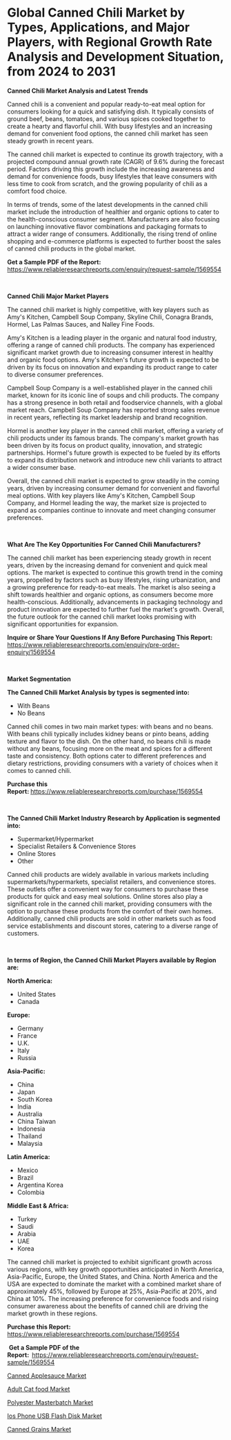 <p><h1>Global Canned Chili Market by Types, Applications, and Major Players, with Regional Growth Rate Analysis and Development Situation, from 2024 to 2031</h1></p><p><strong>Canned Chili Market Analysis and Latest Trends</strong></p>
<p><p>Canned chili is a convenient and popular ready-to-eat meal option for consumers looking for a quick and satisfying dish. It typically consists of ground beef, beans, tomatoes, and various spices cooked together to create a hearty and flavorful chili. With busy lifestyles and an increasing demand for convenient food options, the canned chili market has seen steady growth in recent years.</p><p>The canned chili market is expected to continue its growth trajectory, with a projected compound annual growth rate (CAGR) of 9.6% during the forecast period. Factors driving this growth include the increasing awareness and demand for convenience foods, busy lifestyles that leave consumers with less time to cook from scratch, and the growing popularity of chili as a comfort food choice.</p><p>In terms of trends, some of the latest developments in the canned chili market include the introduction of healthier and organic options to cater to the health-conscious consumer segment. Manufacturers are also focusing on launching innovative flavor combinations and packaging formats to attract a wider range of consumers. Additionally, the rising trend of online shopping and e-commerce platforms is expected to further boost the sales of canned chili products in the global market.</p></p>
<p><strong>Get a Sample PDF of the Report:&nbsp;</strong> <a href="https://www.reliableresearchreports.com/enquiry/request-sample/1569554">https://www.reliableresearchreports.com/enquiry/request-sample/1569554</a></p>
<p>&nbsp;</p>
<p><strong>Canned Chili Major Market Players</strong></p>
<p><p>The canned chili market is highly competitive, with key players such as Amy's Kitchen, Campbell Soup Company, Skyline Chili, Conagra Brands, Hormel, Las Palmas Sauces, and Nalley Fine Foods. </p><p>Amy's Kitchen is a leading player in the organic and natural food industry, offering a range of canned chili products. The company has experienced significant market growth due to increasing consumer interest in healthy and organic food options. Amy's Kitchen's future growth is expected to be driven by its focus on innovation and expanding its product range to cater to diverse consumer preferences.</p><p>Campbell Soup Company is a well-established player in the canned chili market, known for its iconic line of soups and chili products. The company has a strong presence in both retail and foodservice channels, with a global market reach. Campbell Soup Company has reported strong sales revenue in recent years, reflecting its market leadership and brand recognition.</p><p>Hormel is another key player in the canned chili market, offering a variety of chili products under its famous brands. The company's market growth has been driven by its focus on product quality, innovation, and strategic partnerships. Hormel's future growth is expected to be fueled by its efforts to expand its distribution network and introduce new chili variants to attract a wider consumer base.</p><p>Overall, the canned chili market is expected to grow steadily in the coming years, driven by increasing consumer demand for convenient and flavorful meal options. With key players like Amy's Kitchen, Campbell Soup Company, and Hormel leading the way, the market size is projected to expand as companies continue to innovate and meet changing consumer preferences.</p></p>
<p>&nbsp;</p>
<p><strong>What Are The Key Opportunities For Canned Chili Manufacturers?</strong></p>
<p><p>The canned chili market has been experiencing steady growth in recent years, driven by the increasing demand for convenient and quick meal options. The market is expected to continue this growth trend in the coming years, propelled by factors such as busy lifestyles, rising urbanization, and a growing preference for ready-to-eat meals. The market is also seeing a shift towards healthier and organic options, as consumers become more health-conscious. Additionally, advancements in packaging technology and product innovation are expected to further fuel the market's growth. Overall, the future outlook for the canned chili market looks promising with significant opportunities for expansion.</p></p>
<p><strong>Inquire or Share Your Questions If Any Before Purchasing This Report:</strong> <a href="https://www.reliableresearchreports.com/enquiry/pre-order-enquiry/1569554">https://www.reliableresearchreports.com/enquiry/pre-order-enquiry/1569554</a></p>
<p>&nbsp;</p>
<p><strong>Market Segmentation</strong></p>
<p><strong>The Canned Chili Market Analysis by types is segmented into:</strong></p>
<p><ul><li>With Beans</li><li>No Beans</li></ul></p>
<p><p>Canned chili comes in two main market types: with beans and no beans. With beans chili typically includes kidney beans or pinto beans, adding texture and flavor to the dish. On the other hand, no beans chili is made without any beans, focusing more on the meat and spices for a different taste and consistency. Both options cater to different preferences and dietary restrictions, providing consumers with a variety of choices when it comes to canned chili.</p></p>
<p><strong>Purchase this Report:&nbsp;</strong><a href="https://www.reliableresearchreports.com/purchase/1569554">https://www.reliableresearchreports.com/purchase/1569554</a></p>
<p>&nbsp;</p>
<p><strong>The Canned Chili Market Industry Research by Application is segmented into:</strong></p>
<p><ul><li>Supermarket/Hypermarket</li><li>Specialist Retailers & Convenience Stores</li><li>Online Stores</li><li>Other</li></ul></p>
<p><p>Canned chili products are widely available in various markets including supermarkets/hypermarkets, specialist retailers, and convenience stores. These outlets offer a convenient way for consumers to purchase these products for quick and easy meal solutions. Online stores also play a significant role in the canned chili market, providing consumers with the option to purchase these products from the comfort of their own homes. Additionally, canned chili products are sold in other markets such as food service establishments and discount stores, catering to a diverse range of customers.</p></p>
<p>&nbsp;</p>
<p><strong>In terms of Region, the Canned Chili Market Players available by Region are:</strong></p>
<p>
    <p> <strong> North America: </strong>
        <ul>
            <li>United States</li>
            <li>Canada</li>
        </ul>
        </p> 
    <p> <strong> Europe: </strong>
        <ul>
            <li>Germany</li>
            <li>France</li>
            <li>U.K.</li>
            <li>Italy</li>
            <li>Russia</li>
        </ul>
        </p> 
    <p> <strong> Asia-Pacific: </strong>
        <ul>
            <li>China</li>
            <li>Japan</li>
            <li>South Korea</li>
            <li>India</li>
            <li>Australia</li>
            <li>China Taiwan</li>
            <li>Indonesia</li>
            <li>Thailand</li>
            <li>Malaysia</li>
        </ul>
        </p> 
    <p> <strong> Latin America: </strong>
        <ul>
            <li>Mexico</li>
            <li>Brazil</li>
            <li>Argentina Korea</li>
            <li>Colombia</li>
        </ul>
        </p> 
    <p> <strong> Middle East & Africa: </strong>
        <ul>
            <li>Turkey</li>
            <li>Saudi</li>
            <li>Arabia</li>
            <li>UAE</li>
            <li>Korea</li>
        </ul>
    </p>
    </p>
<p><p>The canned chili market is projected to exhibit significant growth across various regions, with key growth opportunities anticipated in North America, Asia-Pacific, Europe, the United States, and China. North America and the USA are expected to dominate the market with a combined market share of approximately 45%, followed by Europe at 25%, Asia-Pacific at 20%, and China at 10%. The increasing preference for convenience foods and rising consumer awareness about the benefits of canned chili are driving the market growth in these regions.</p></p>
<p><strong>Purchase this Report: </strong><a href="https://www.reliableresearchreports.com/purchase/1569554">https://www.reliableresearchreports.com/purchase/1569554</a></p>
<p>&nbsp;<strong>Get a Sample PDF of the Report:&nbsp;&nbsp;</strong><a href="https://www.reliableresearchreports.com/enquiry/request-sample/1569554">https://www.reliableresearchreports.com/enquiry/request-sample/1569554</a></p>
<p><strong></strong></p>
<p><p><a href="https://github.com/ashepherd82/Market-Research-Report-List-3/blob/main/canned-applesauce-market.md">Canned Applesauce Market</a></p><p><a href="https://github.com/myacatherineblakecaczo9vcsw/Market-Research-Report-List-1/blob/main/adult-cat-food-market.md">Adult Cat food Market</a></p><p><a href="https://issuu.com/reportprime-2/docs/polyester-masterbatch-market-size-2030.pptx">Polyester Masterbatch Market</a></p><p><a href="https://issuu.com/reportprime-2/docs/ios-phone-usb-flash-disk-market-size-2030.pptx">Ios Phone USB Flash Disk Market</a></p><p><a href="https://github.com/irfadac/Market-Research-Report-List-2/blob/main/canned-grains-market.md">Canned Grains Market</a></p></p>